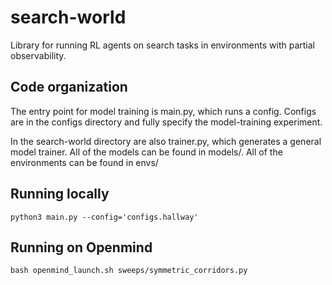 # search-world

Library for running RL agents on search tasks in environments with partial observability. 


## Code organization

The entry point for model training is main.py, which runs a config. Configs are in the configs directory and fully specify the model-training experiment. 

In the search-world directory are also trainer.py, which generates a general model trainer. All of the models can be found in models/. All of the environments can be found in envs/

## Running locally

`python3 main.py --config='configs.hallway'`

## Running on Openmind

`bash openmind_launch.sh sweeps/symmetric_corridors.py`
